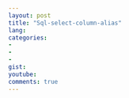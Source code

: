 ```yaml
---
layout: post
title: "Sql-select-column-alias"
lang: 
categories:
- 
- 
- 
gist: 
youtube: 
comments: true
---
```


